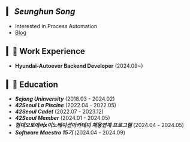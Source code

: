 ## ▎ ***Seunghun Song***
- Interested in Process Automation
- [Blog](https://velog.io/@sseunghoon/posts)

## ▎👔 Work Experience
- **Hyundai-Autoever Backend Developer** (2024.09~)

## ▎📖 Education
- ***Sejong Uninversity*** (2018.03 - 2024.02)
- ***42Seoul La Piscine***  (2022.04 - 2022.05)
- ***42Seoul Cadet***  (2022.07 - 2023.12)
- ***42Seoul Member***  (2024.01 - 2024.05)
- ***현대오토에버x이노베이션아카데미 채용연계 프로그램*** (2024.04 - 2024.05)
- ***Software Maestro 15기*** (2024.04 - 2024.09)
